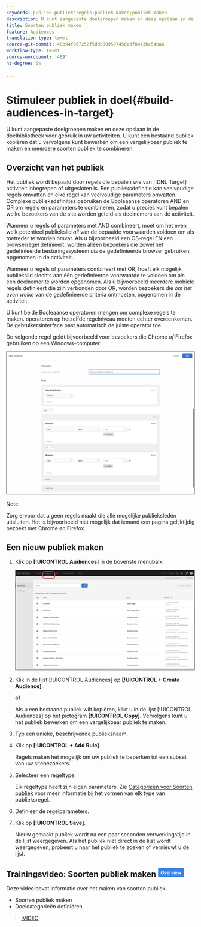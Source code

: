 ```yaml
---
keywords: publiek;publieksregels;publiek maken;publiek maken
description: U kunt aangepaste doelgroepen maken en deze opslaan in de doelbibliotheek voor gebruik in uw activiteiten. U kunt een bestaand publiek kopiëren dat u vervolgens kunt bewerken om een vergelijkbaar publiek te maken en meerdere soorten publiek te combineren.
title: Soorten publiek maken
feature: Audiences
translation-type: tm+mt
source-git-commit: 48b94f967252f5ddb009597456edf0a43bc54ba6
workflow-type: tm+mt
source-wordcount: '469'
ht-degree: 0%

---
```



# Stimuleer publiek in doel{#build-audiences-in-target}

U kunt aangepaste doelgroepen maken en deze opslaan in de doelbibliotheek voor gebruik in uw activiteiten. U kunt een bestaand publiek kopiëren dat u vervolgens kunt bewerken om een vergelijkbaar publiek te maken en meerdere soorten publiek te combineren.

## Overzicht van het publiek

Het publiek wordt bepaald door regels die bepalen wie van [!DNL Target] activiteit inbegrepen of uitgesloten is. Een publieksdefinitie kan veelvoudige regels omvatten en elke regel kan veelvoudige parameters omvatten. Complexe publieksdefinities gebruiken de Booleaanse operatoren AND en OR om regels en parameters te combineren, zodat u precies kunt bepalen welke bezoekers van de site worden geteld als deelnemers aan de activiteit.

Wanneer u regels of parameters met AND combineert, moet om het even welk potentieel publiekslid *all* van de bepaalde voorwaarden voldoen om als toetreder te worden omvat. Als u bijvoorbeeld een OS-regel EN een browserregel definieert, worden alleen bezoekers die zowel het gedefinieerde besturingssysteem *als* de gedefinieerde browser gebruiken, opgenomen in de activiteit.

Wanneer u regels of parameters combineert met OR, hoeft elk mogelijk publiekslid slechts aan één gedefinieerde voorwaarde te voldoen om als een deelnemer te worden opgenomen. Als u bijvoorbeeld meerdere mobiele regels definieert die zijn verbonden door OR, worden bezoekers die *om het even welke* van de gedefinieerde criteria ontmoeten, opgenomen in de activiteit.

U kunt beide Booleaanse operatoren mengen om complexe regels te maken. operatoren op hetzelfde regelniveau moeten echter overeenkomen. De gebruikersinterface past automatisch de juiste operator toe.

De volgende regel geldt bijvoorbeeld voor bezoekers die Chrome *of* Firefox gebruiken op een Windows-computer:

![publiek maken](assets/audience_create.png)

>[!NOTE]
>
>Zorg ervoor dat u geen regels maakt die alle mogelijke publieksleden uitsluiten. Het is bijvoorbeeld niet mogelijk dat iemand een pagina gelijktijdig bezoekt met Chrome *en* Firefox.

## Een nieuw publiek maken

1. Klik op **[!UICONTROL Audiences]** in de bovenste menubalk.

   ![](assets/audiences_list.png)

1. Klik in de lijst [!UICONTROL Audiences] op **[!UICONTROL + Create Audience]**.

   of

   Als u een bestaand publiek wilt kopiëren, klikt u in de lijst [!UICONTROL Audiences] op het pictogram **[!UICONTROL Copy]**. Vervolgens kunt u het publiek bewerken om een vergelijkbaar publiek te maken.

1. Typ een unieke, beschrijvende publieksnaam.
1. Klik op **[!UICONTROL + Add Rule]**.

   Regels maken het mogelijk om uw publiek te beperken tot een subset van uw sitebezoekers.
1. Selecteer een regeltype.

   Elk regeltype heeft zijn eigen parameters. Zie [Categorieën voor Soorten publiek](/help/c-target/c-audiences/c-target-rules/target-rules.md#concept_E3A77E42F1644503A829B5107B20880D) voor meer informatie bij het vormen van elk type van publieksregel.
1. Definieer de regelparameters.
1. Klik op **[!UICONTROL Save]**.

   Nieuw gemaakt publiek wordt na een paar seconden verwerkingstijd in de lijst weergegeven. Als het publiek niet direct in de lijst wordt weergegeven, probeert u naar het publiek te zoeken of vernieuwt u de lijst.

## Trainingsvideo: Soorten publiek maken ![Overzichtsbadge](/help/assets/overview.png)

Deze video bevat informatie over het maken van soorten publiek.

* Soorten publiek maken
* Doelcategorieën definiëren

>[!VIDEO](https://video.tv.adobe.com/v/17392)